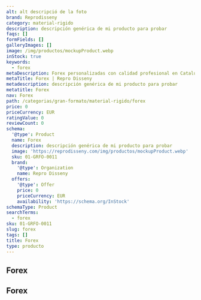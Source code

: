```yaml
---
alt: alt descripció de la foto
brand: Reprodisseny
category: material-rigido
description: descripción genérica de mi producto para probar
faqs: []
formFields: []
galleryImages: []
image: /img/productos/mockupProduct.webp
inStock: true
keywords:
  - forex
metaDescription: Forex personalizadas con calidad profesional en Cataluña.
metaTitle: Forex | Repro Disseny
metadescription: descripción genérica de mi producto para probar
metatitle: Forex
nav: Forex
path: /categorias/gran-formato/material-rigido/forex
price: 0
priceCurrency: EUR
ratingValue: 0
reviewCount: 0
schema:
  '@type': Product
  name: Forex
  description: descripción genérica de mi producto para probar
  image: 'https://reprodisseny.com/img/productos/mockupProduct.webp'
  sku: 01-GRFO-0011
  brand:
    '@type': Organization
    name: Repro Disseny
  offers:
    '@type': Offer
    price: 0
    priceCurrency: EUR
    availability: 'https://schema.org/InStock'
schemaType: Product
searchTerms:
  - forex
sku: 01-GRFO-0011
slug: forex
tags: []
title: Forex
type: producto
---
```


## Forex

## Forex
